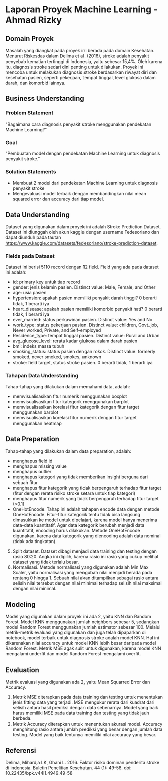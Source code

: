 # Laporan Proyek Machine Learning - Ahmad Rizky #

## Domain Proyek ##
Masalah yang diangkat pada proyek ini berada pada domain Kesehatan. Menurut Riskesdas dalam Delima et al. (2016), stroke adalah penyakit penyebab kematian tertinggi di Indonesia, yaitu sebesar 15,4%. Oleh karena itu, diagnosis stroke sedari dini penting untuk dilakukan. Proyek ini mencoba untuk melakukan diagnosis stroke berdasarkan riwayat diri dan kesehatan pasien, seperti pekerjaan, tempat tinggal, level glukosa dalam darah, dan komorbid lainnya.

## Business Understanding ##
### Problem Statement ###
"Bagaimana cara diagnosis penyakit stroke menggunakan pendekatan Machine Learning?"
### Goal ###
"Pembuatan model dengan pendekatan Machine Learning untuk diagnosis penyakit stroke."
### Solution Statements ###
- Membuat 2 model dari pendekatan Machine Learning untuk diagnosis penyakit stroke
- Mengevaluasi model terbaik dengan membandingkan nilai mean squared error dan accuracy dari tiap model.

## Data Understanding ##
Dataset yang digunakan dalam proyek ini adalah Stroke Prediction Dataset. Dataset ini diunggah oleh akun kaggle dengan username Fedesoriano dan dapat diunduh pada tautan https://www.kaggle.com/datasets/fedesoriano/stroke-prediction-dataset.
### Fields pada Dataset ###
Dataset ini berisi 5110 record dengan 12 field. Field yang ada pada dataset ini adalah:
- id: primary key untuk tiap record
- gender: jenis kelamin pasien. Distinct value: Male, Female, and Other 
- age: usia pasien
- hypertension: apakah pasien memiliki penyakit darah tinggi? 0 berarti tidak, 1 berarti iya
- heart_disease: apakah pasien memiliki komorbid penyakit hati? 0 berarti tidak, 1 berarti iya
- ever_married: status perkawinan pasien. Distinct value: Yes and No
- work_type: status pekerjaan pasien. Distinct value: children, Govt_job, Never worked, Private, and Self-employed
- Residence_type: tempat tinggal pasien. Distinct value: Rural and Urban
- avg_glucose_level: rerata kadar glukosa dalam darah pasien
- bmi: indeks massa tubuh
- smoking_status: status pasien dengan rokok. Distinct value: formerly smoked, never smoked, smokes, unknown
- stroke: field target, status stroke pasien. 0 berarti tidak, 1 berarti iya
### Tahapan Data Understanding ###
Tahap-tahap yang dilakukan dalam memahami data, adalah:
- memvisualisasikan fitur numerik menggunakan boxplot
- memvisualisasikan fitur kategorik menggunakan barplot
- memvisualisasikan korelasi fitur kategorik dengan fitur target menggunakan barplot
- memvisualisasikan korelasi fitur numerik dengan fitur target menggunakan heatmap

## Data Preparation ##
Tahap-tahap yang dilakukan dalam data preparation, adalah:
- menghapus field id
- menghapus missing value
- menghapus outlier
- menghapus kategori yang tidak memberikan insight berguna dari sebuah fitur
- menghapus fitur kategorik yang tidak berpengaruh terhadap fitur target (fitur dengan rerata risiko stroke setara untuk tiap kategori)
- menghapus fitur numerik yang tidak berpengaruh terhadap fitur target (<0.1)
- OneHotEncode. Tahap ini adalah tahapan encode data dengan metode OneHotEncode. Fitur-fitur kategorik tentu tidak bisa langsung dimasukkan ke model untuk dipelajari, karena model hanya menerima data-data kuantitatif. Agar data kategorik berubah menjadi data kuantitatif, encoding harus dilakukan. Metode OneHotEncode digunakan, karena data kategorik yang diencoding adalah data nominal (tidak ada tingkatan).
5. Split dataset. Dataset dibagi menjadi data training dan testing dengan rasio 80:20. Angka ini dipilih, karena rasio ini rasio yang cukup melihat dataset yang tidak terlalu besar.
6. Normalisasi. Metode normalisasi yang digunakan adalah Min Max Scaler, yaitu normalisasi yang mengubah nilai menjadi berada pada rentang 0 hingga 1. Sebuah nilai akan ditampilkan sebagai rasio antara selisih nilai tersebut dengan nilai minimal terhadap selisih nilai maksimal dengan nilai minimal.

## Modeling ##
Model yang digunakan dalam proyek ini ada 2, yaitu KNN dan Random Forest. Model KNN menggunakan jumlah neighbors sebesar 5, sedangkan model Random Forest menggunakan jumlah estimator sebesar 100. Melalui metrik-metrik evaluasi yang digunakan dan juga telah dipaparkan di notebook, model terbaik untuk diagnosis stroke adalah model KNN. Hal ini dikarenakan nilai accuracy untuk model KNN lebih besar daripada model Random Forest. Metrik MSE agak sulit untuk digunakan, karena model KNN mengalami underfit dan model Random Forest mengalami overfit.

## Evaluation ##
Metrik evaluasi yang digunakan ada 2, yaitu Mean Squarred Error dan Accuracy.
1. Metrik MSE diterapkan pada data training dan testing untuk menentukan jenis fitting data yang terjadi. MSE mengukur rerata dari kuadrat dari selisih antara hasil prediksi dengan data sebenarnya. Model yang baik harus memiliki MSE pada data training dan testing yang tidak jauh berbeda.
2. Metrik Accuracy diterapkan untuk menentukan akurasi model. Accuracy menghitung rasio antara jumlah prediksi yang benar dengan jumlah data testing. Model yang baik tentunya memiliki nilai accuracy yang besar.

## Referensi ##
Delima, Mihardja LK, Ghani L. 2016. Faktor risiko dominan penderita stroke di indonesia. Buletin Penelitian Kesehatan. 44 (1): 49-58. doi: 10.22435/bpk.v44i1.4949.49-58
